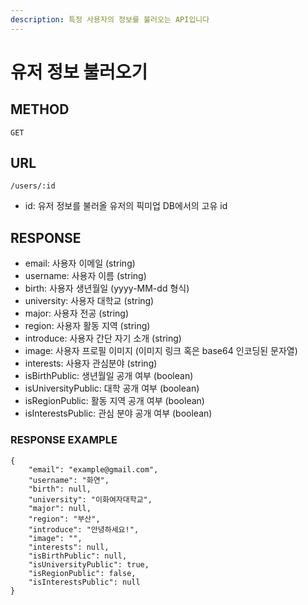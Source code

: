 ```yaml
---
description: 특정 사용자의 정보를 불러오는 API입니다
---
```


# 유저 정보 불러오기

## METHOD

```text
GET
```

## URL

```text
/users/:id
```

* id: 유저 정보를 불러올 유저의 픽미업 DB에서의 고유 id

## RESPONSE

* email: 사용자 이메일 \(string\)
* username: 사용자 이름 \(string\)
* birth: 사용자 생년월일 \(yyyy-MM-dd 형식\)
* university: 사용자 대학교 \(string\)
* major: 사용자 전공 \(string\)
* region: 사용자 활동 지역 \(string\)
* introduce: 사용자 간단 자기 소개 \(string\)
* image: 사용자 프로필 이미지 \(이미지 링크 혹은 base64 인코딩된 문자열\)
* interests: 사용자 관심분야 \(string\)
* isBirthPublic: 생년월일 공개 여부 \(boolean\)
* isUniversityPublic: 대학 공개 여부 \(boolean\)
* isRegionPublic: 활동 지역 공개 여부 \(boolean\)
* isInterestsPublic: 관심 분야 공개 여부 \(boolean\)

### RESPONSE EXAMPLE

```markup
{
    "email": "example@gmail.com",
    "username": "화연",
    "birth": null,
    "university": "이화여자대학교",
    "major": null,
    "region": "부산",
    "introduce": "안녕하세요!",
    "image": "",
    "interests": null,
    "isBirthPublic": null,
    "isUniversityPublic": true,
    "isRegionPublic": false,
    "isInterestsPublic": null
}
```





